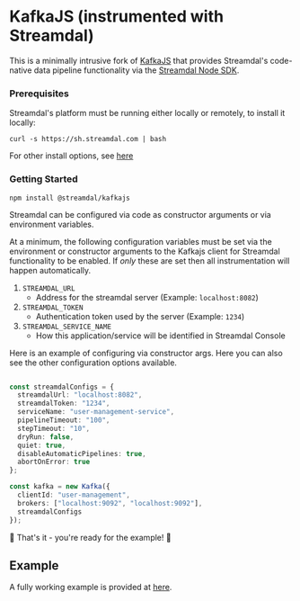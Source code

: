 KafkaJS (instrumented with Streamdal)
=====================================================================================

This is a minimally intrusive fork of [KafkaJS](https://github.com/tulios/kafkajs)
that provides Streamdal's code-native data pipeline functionality via the 
[Streamdal Node SDK](https://github.com/streamdal/streamdal/tree/main/sdks/node).

### Prerequisites

Streamdal's platform must be running either locally or remotely, to install it locally:

```shell
curl -s https://sh.streamdal.com | bash
```

For other install options, see [here](https://github.com/streamdal/streamdal/tree/main/docs/install)

### Getting Started

```
npm install @streamdal/kafkajs
```

Streamdal can be configured via code as constructor arguments or via environment variables.

At a minimum, the following configuration variables must be set via the environment or 
constructor arguments to the Kafkajs client for Streamdal functionality to be enabled. 
If *only* these are set then all instrumentation will happen automatically.

1. `STREAMDAL_URL`
    - Address for the streamdal server (Example: `localhost:8082`) 
1. `STREAMDAL_TOKEN`
    - Authentication token used by the server (Example: `1234`)
1. `STREAMDAL_SERVICE_NAME`
    - How this application/service will be identified in Streamdal Console

Here is an example of configuring via constructor args. Here you can also see the other 
configuration options available.

```typescript

const streamdalConfigs = {
  streamdalUrl: "localhost:8082",
  streamdalToken: "1234",
  serviceName: "user-management-service",
  pipelineTimeout: "100",
  stepTimeout: "10",
  dryRun: false,
  quiet: true,
  disableAutomaticPipelines: true,
  abortOnError: true
};

const kafka = new Kafka({
  clientId: "user-management",
  brokers: ["localhost:9092", "localhost:9092"],
  streamdalConfigs
});

```

🎉 That's it - you're ready for the example! 🎉

## Example

A fully working example is provided at [here](https://github.com/streamdal/streamdal-examples/tree/main/kafka/kafkajs-shim).

